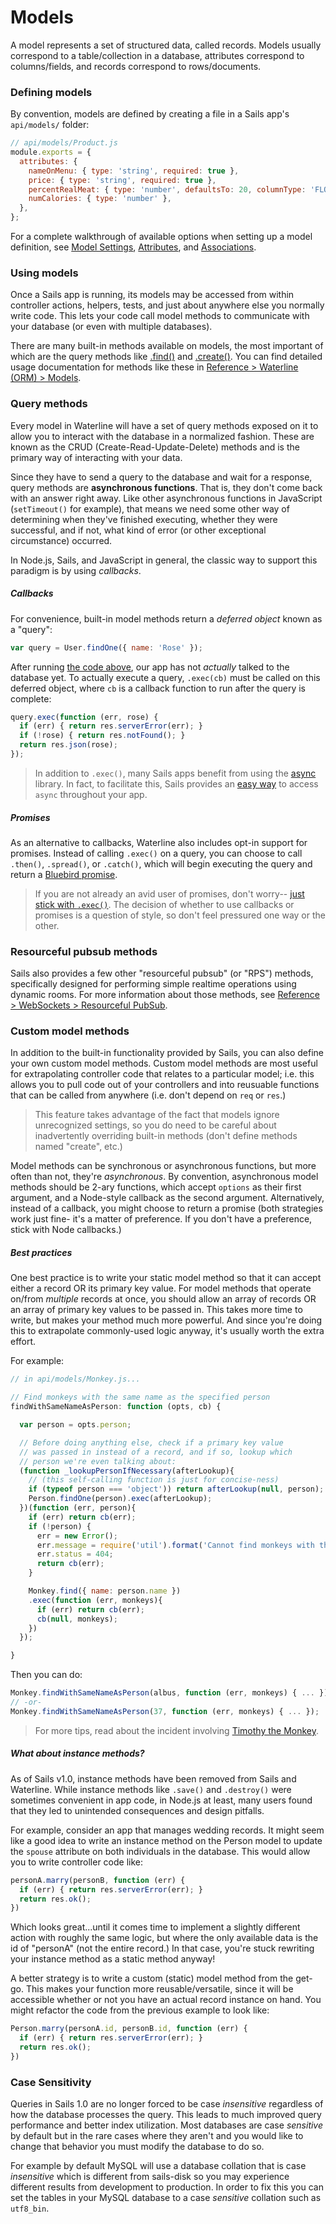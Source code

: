 # Models

A model represents a set of structured data, called records.  Models usually correspond to a table/collection in a database, attributes correspond to columns/fields, and records correspond to rows/documents.

### Defining models

By convention, models are defined by creating a file in a Sails app's `api/models/` folder:

```javascript
// api/models/Product.js
module.exports = {
  attributes: {
    nameOnMenu: { type: 'string', required: true },
    price: { type: 'string', required: true },
    percentRealMeat: { type: 'number', defaultsTo: 20, columnType: 'FLOAT' },
    numCalories: { type: 'number' },
  },
};
```

For a complete walkthrough of available options when setting up a model definition, see [Model Settings](http://sailsjs.com/documentation/concepts/models-and-orm/model-settings), [Attributes](http://sailsjs.com/documentation/concepts/models-and-orm/attributes), and [Associations](http://sailsjs.com/documentation/concepts/models-and-orm/associations).

<!--
commented-out content at: https://gist.github.com/rachaelshaw/1d7a989f6685f11134de3a5c47b2ebb8#1


commented-out content at: https://gist.github.com/rachaelshaw/1d7a989f6685f11134de3a5c47b2ebb8#2
-->



### Using models

Once a Sails app is running, its models may be accessed from within controller actions, helpers, tests, and just about anywhere else you normally write code.  This lets your code call model methods to communicate with your database (or even with multiple databases).

There are many built-in methods available on models, the most important of which are the query methods like [.find()](http://sailsjs.com/documentation/reference/waterline/models/find) and [.create()](http://sailsjs.com/documentation/reference/waterline/models/create).  You can find detailed usage documentation for methods like these in [Reference > Waterline (ORM) > Models](http://sailsjs.com/documentation/reference/waterline-orm/models).


### Query methods

Every model in Waterline will have a set of query methods exposed on it to allow you to interact with the database in a normalized fashion. These are known as the CRUD (Create-Read-Update-Delete) methods and is the primary way of interacting with your data.

Since they have to send a query to the database and wait for a response, query methods are **asynchronous functions**.  That is, they don't come back with an answer right away.  Like other asynchronous functions in JavaScript (`setTimeout()` for example), that means we need some other way of determining when they've finished executing, whether they were successful, and if not, what kind of error (or other exceptional circumstance) occurred.

In Node.js, Sails, and JavaScript in general, the classic way to support this paradigm is by using _callbacks_.

##### Callbacks

For convenience, built-in model methods return a _deferred object_ known as a "query":

```javascript
var query = User.findOne({ name: 'Rose' });
```

After running [the code above](https://gist.github.com/mikermcneil/c6a033d56497e9930a363a2949284fd3), our app has not _actually_ talked to the database yet.  To actually execute a query, `.exec(cb)` must be called on this deferred object, where `cb` is a callback function to run after the query is complete:

```javascript
query.exec(function (err, rose) {
  if (err) { return res.serverError(err); }
  if (!rose) { return res.notFound(); }
  return res.json(rose);
});
```

> In addition to `.exec()`, many Sails apps benefit from using the [async](https://www.npmjs.com/package/async) library.  In fact, to facilitate this, Sails provides an [easy way](http://sailsjs.com/documentation/reference/configuration/sails-config-globals) to access `async` throughout your app.


##### Promises

As an alternative to callbacks, Waterline also includes opt-in support for promises.  Instead of calling `.exec()` on a query, you can choose to call `.then()`, `.spread()`, or `.catch()`, which will begin executing the query and return a [Bluebird promise](https://github.com/petkaantonov/bluebird).

> If you are not already an avid user of promises, don't worry-- [just stick with `.exec()`](https://github.com/balderdashy/sails/issues/3459#issuecomment-171039631).  The decision of whether to use callbacks or promises is a question of style, so don't feel pressured one way or the other.

### Resourceful pubsub methods

Sails also provides a few other "resourceful pubsub" (or "RPS") methods, specifically designed for performing simple realtime operations using dynamic rooms.  For more information about those methods, see [Reference > WebSockets > Resourceful PubSub](http://sailsjs.com/documentation/reference/web-sockets/resourceful-pub-sub).


### Custom model methods

In addition to the built-in functionality provided by Sails, you can also define your own custom model methods.  Custom model methods are most useful for extrapolating controller code that relates to a particular model; i.e. this allows you to pull code out of your controllers and into reusuable functions that can be called from anywhere (i.e. don't depend on `req` or `res`.)

> This feature takes advantage of the fact that models ignore unrecognized settings, so you do need to be careful about inadvertently overriding built-in methods (don't define methods named "create", etc.)

Model methods can be synchronous or asynchronous functions, but more often than not, they're _asynchronous_.  By convention, asynchronous model methods should be 2-ary functions, which accept `options` as their first argument, and a Node-style callback as the second argument.  Alternatively, instead of a callback, you might choose to return a promise (both strategies work just fine- it's a matter of preference.  If you don't have a preference, stick with Node callbacks.)

##### Best practices

One best practice is to write your static model method so that it can accept either a record OR its primary key value.  For model methods that operate on/from _multiple_ records at once, you should allow an array of records OR an array of primary key values to be passed in.  This takes more time to write, but makes your method much more powerful.  And since you're doing this to extrapolate commonly-used logic anyway, it's usually worth the extra effort.

For example:

```js
// in api/models/Monkey.js...

// Find monkeys with the same name as the specified person
findWithSameNameAsPerson: function (opts, cb) {

  var person = opts.person;

  // Before doing anything else, check if a primary key value
  // was passed in instead of a record, and if so, lookup which
  // person we're even talking about:
  (function _lookupPersonIfNecessary(afterLookup){
    // (this self-calling function is just for concise-ness)
    if (typeof person === 'object')) return afterLookup(null, person);
    Person.findOne(person).exec(afterLookup);
  })(function (err, person){
    if (err) return cb(err);
    if (!person) {
      err = new Error();
      err.message = require('util').format('Cannot find monkeys with the same name as the person w/ id=%s because that person does not exist.', person);
      err.status = 404;
      return cb(err);
    }

    Monkey.find({ name: person.name })
    .exec(function (err, monkeys){
      if (err) return cb(err);
      cb(null, monkeys);
    })
  });

}
```

Then you can do:

```js
Monkey.findWithSameNameAsPerson(albus, function (err, monkeys) { ... });
// -or-
Monkey.findWithSameNameAsPerson(37, function (err, monkeys) { ... });
```

> For more tips, read about the incident involving [Timothy the Monkey]().

##### What about instance methods?

As of Sails v1.0, instance methods have been removed from Sails and Waterline.  While instance methods like `.save()` and `.destroy()` were sometimes convenient in app code, in Node.js at least, many users found that they led to unintended consequences and design pitfalls.

For example, consider an app that manages wedding records.  It might seem like a good idea to write an instance method on the Person model to update the `spouse` attribute on both individuals in the database.  This would allow you to write controller code like:

```js
personA.marry(personB, function (err) {
  if (err) { return res.serverError(err); }
  return res.ok();
})
```

Which looks great...until it comes time to implement a slightly different action with roughly the same logic, but where the only available data is the id of "personA" (not the entire record.)  In that case, you're stuck rewriting your instance method as a static method anyway!

A better strategy is to write a custom (static) model method from the get-go.  This makes your function more reusable/versatile, since it will be accessible whether or not you have an actual record instance on hand.  You might refactor the code from the previous example to look like:

```js
Person.marry(personA.id, personB.id, function (err) {
  if (err) { return res.serverError(err); }
  return res.ok();
})
```

### Case Sensitivity

Queries in Sails 1.0 are no longer forced to be case *insensitive* regardless of how the database processes the query. This leads to much improved query performance and better index utilization. Most databases are case *sensitive* by default but in the rare cases where they aren't and you would like to change that behavior you must modify the database to do so.

For example by default MySQL will use a database collation that is case *insensitive* which is different from sails-disk so you may experience different results from development to production. In order to fix this you can set the tables in your MySQL database to a case *sensitive* collation such as `utf8_bin`.


<!--
commented-out content at: https://gist.github.com/rachaelshaw/1d7a989f6685f11134de3a5c47b2ebb8#3


commented-out content at: https://gist.github.com/rachaelshaw/1d7a989f6685f11134de3a5c47b2ebb8#4

commented-out content at: https://gist.github.com/rachaelshaw/1d7a989f6685f11134de3a5c47b2ebb8#5

commented-out content at: https://gist.github.com/rachaelshaw/1d7a989f6685f11134de3a5c47b2ebb8#6
-->

<docmeta name="displayName" value="Models">
